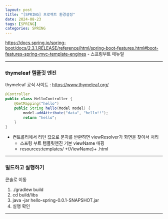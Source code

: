 ```yaml
---
layout: post
title: "[SPRING] 프로젝트 환경설정"
date: 2024-08-23
tags: [SPRING]
categories: SPRING
---
```


https://docs.spring.io/spring-boot/docs/2.3.1.RELEASE/reference/html/spring-boot-features.html#boot-features-spring-mvc-template-engines - 스프링부트 매뉴얼

---

### thymeleaf 템플릿 엔진

thymeleaf 공식 사이트 : https://www.thymeleaf.org/

```java
@Controller
public class HelloController {
    @GetMapping("hello")
    public String hello(Model model) {
        model.addAttribute("data", "hello!!");
        return "hello";
    }
}
```

- 컨트롤러에서 리턴 값으로 문자를 반환하면 viewResolver가 화면을 찾아서 처리
  - 스프링 부트 템플릿엔진 기본 viewName 매핑
  - resources:templates/ +{ViewName}+ .html

---

### 빌드하고 실행하기

콘솔로 이동

1. ./gradlew build
2. cd build/libs
3. java -jar hello-spring-0.0.1-SNAPSHOT.jar
4. 실행 확인

---